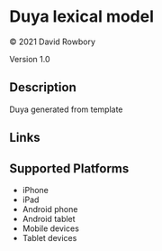 Duya lexical model
===================

© 2021 David Rowbory

Version 1.0

Description
-----------

Duya generated from template

Links
-----

Supported Platforms
-------------------
 * iPhone
 * iPad
 * Android phone
 * Android tablet
 * Mobile devices
 * Tablet devices

